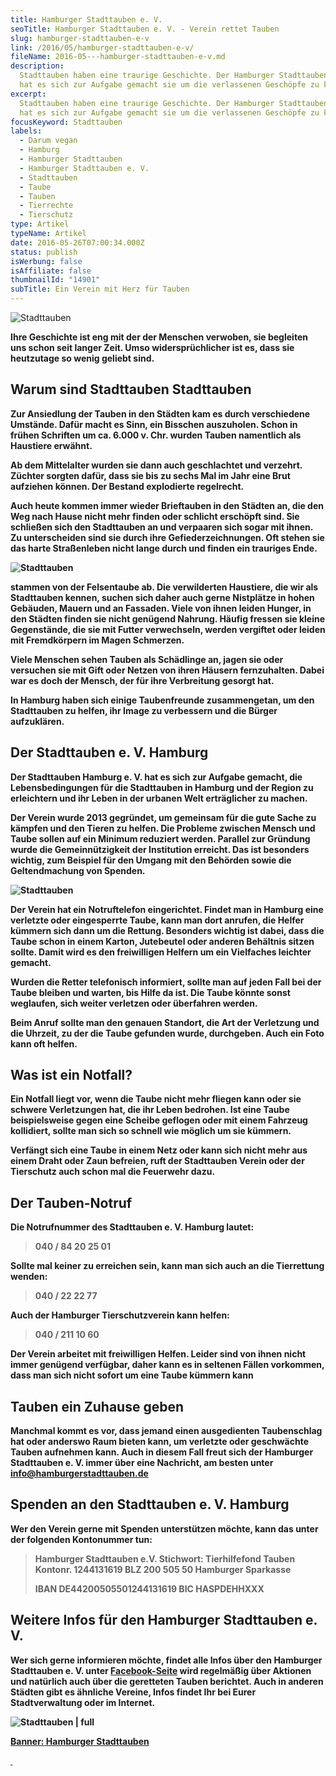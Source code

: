 ```yaml
---
title: Hamburger Stadttauben e. V.
seoTitle: Hamburger Stadttauben e. V. - Verein rettet Tauben
slug: hamburger-stadttauben-e-v
link: /2016/05/hamburger-stadttauben-e-v/
fileName: 2016-05---hamburger-stadttauben-e-v.md
description:
  Stadttauben haben eine traurige Geschichte. Der Hamburger Stadttauben e. V.
  hat es sich zur Aufgabe gemacht sie um die verlassenen Geschöpfe zu kümmern.
excerpt:
  Stadttauben haben eine traurige Geschichte. Der Hamburger Stadttauben e. V.
  hat es sich zur Aufgabe gemacht sie um die verlassenen Geschöpfe zu kümmern.
focusKeyword: Stadttauben
labels:
  - Darum vegan
  - Hamburg
  - Hamburger Stadttauben
  - Hamburger Stadttauben e. V.
  - Stadttauben
  - Taube
  - Tauben
  - Tierrechte
  - Tierschutz
type: Artikel
typeName: Artikel
date: 2016-05-26T07:00:34.000Z
status: publish
isWerbung: false
isAffiliate: false
thumbnailId: "14901"
subTitle: Ein Verein mit Herz für Tauben
---
```


![Stadttauben](http://cardamonchai.com/wp-content/uploads/2016/05/17160873227_6048e2ba21_z-640x427.jpg)

<strong>

Ihre Geschichte ist eng mit der der Menschen verwoben, sie begleiten uns schon
seit langer Zeit. Umso widersprüchlicher ist es, dass sie heutzutage so wenig
geliebt sind.

## Warum sind Stadttauben Stadttauben

Zur Ansiedlung der Tauben in den Städten kam es durch verschiedene Umstände.
Dafür macht es Sinn, ein Bisschen auszuholen. Schon in frühen Schriften um ca.
6.000 v. Chr. wurden Tauben namentlich als Haustiere erwähnt.

Ab dem Mittelalter wurden sie dann auch geschlachtet und verzehrt. Züchter
sorgten dafür, dass sie bis zu sechs Mal im Jahr eine Brut aufziehen können. Der
Bestand explodierte regelrecht.

Auch heute kommen immer wieder Brieftauben in den Städten an, die den Weg nach
Hause nicht mehr finden oder schlicht erschöpft sind. Sie schließen sich den
Stadttauben an und verpaaren sich sogar mit ihnen. Zu unterscheiden sind sie
durch ihre Gefiederzeichnungen. Oft stehen sie das harte Straßenleben nicht
lange durch und finden ein trauriges Ende.

![Stadttauben](http://cardamonchai.com/wp-content/uploads/2016/05/21447371659_0f24700ac2_z-640x640.jpg)

stammen von der Felsentaube ab. Die verwilderten Haustiere, die wir als
Stadttauben kennen, suchen sich daher auch gerne Nistplätze in hohen Gebäuden,
Mauern und an Fassaden. Viele von ihnen leiden Hunger, in den Städten finden sie
nicht genügend Nahrung. Häufig fressen sie kleine Gegenstände, die sie mit
Futter verwechseln, werden vergiftet oder leiden mit Fremdkörpern im Magen
Schmerzen.

Viele Menschen sehen Tauben als Schädlinge an, jagen sie oder versuchen sie mit
Gift oder Netzen von ihren Häusern fernzuhalten. Dabei war es doch der Mensch,
der für ihre Verbreitung gesorgt hat.

In Hamburg haben sich einige Taubenfreunde zusammengetan, um den Stadttauben zu
helfen, ihr Image zu verbessern und die Bürger aufzuklären.

## Der Stadttauben e. V. Hamburg

Der Stadttauben Hamburg e. V. hat es sich zur Aufgabe gemacht, die
Lebensbedingungen für die Stadttauben in Hamburg und der Region zu erleichtern
und ihr Leben in der urbanen Welt erträglicher zu machen.

Der Verein wurde 2013 gegründet, um gemeinsam für die gute Sache zu kämpfen und
den Tieren zu helfen. Die Probleme zwischen Mensch und Taube sollen auf ein
Minimum reduziert werden. Parallel zur Gründung wurde die Gemeinnützigkeit der
Institution erreicht. Das ist besonders wichtig, zum Beispiel für den Umgang mit
den Behörden sowie die Geltendmachung von Spenden.

![Stadttauben](http://cardamonchai.com/wp-content/uploads/2016/05/26755742482_b080212427_z-640x427.jpg)

Der Verein hat ein Notruftelefon eingerichtet. Findet man in Hamburg eine
verletzte oder eingesperrte Taube, kann man dort anrufen, die Helfer kümmern
sich dann um die Rettung. Besonders wichtig ist dabei, dass die Taube schon in
einem Karton, Jutebeutel oder anderen Behältnis sitzen sollte. Damit wird es den
freiwilligen Helfern um ein Vielfaches leichter gemacht.

Wurden die Retter telefonisch informiert, sollte man auf jeden Fall bei der
Taube bleiben und warten, bis Hilfe da ist. Die Taube könnte sonst weglaufen,
sich weiter verletzen oder überfahren werden.

Beim Anruf sollte man den genauen Standort, die Art der Verletzung und die
Uhrzeit, zu der die Taube gefunden wurde, durchgeben. Auch ein Foto kann oft
helfen.

## Was ist ein Notfall?

Ein Notfall liegt vor, wenn die Taube nicht mehr fliegen kann oder sie schwere
Verletzungen hat, die ihr Leben bedrohen. Ist eine Taube beispielsweise gegen
eine Scheibe geflogen oder mit einem Fahrzeug kollidiert, sollte man sich so
schnell wie möglich um sie kümmern.

Verfängt sich eine Taube in einem Netz oder kann sich nicht mehr aus einem Draht
oder Zaun befreien, ruft der Stadttauben Verein oder der Tierschutz auch schon
mal die Feuerwehr dazu.

## Der Tauben-Notruf

Die Notrufnummer des Stadttauben e. V. Hamburg lautet:

<blockquote>040 / 84 20 25 01</blockquote>

Sollte mal keiner zu erreichen sein, kann man sich auch an die Tierrettung
wenden:

<blockquote>040 / 22 22 77</blockquote>

Auch der Hamburger Tierschutzverein kann helfen:

<blockquote>040 / 211 10 60</blockquote>

Der Verein arbeitet mit freiwilligen Helfen. Leider sind von ihnen nicht immer
genügend verfügbar, daher kann es in seltenen Fällen vorkommen, dass man sich
nicht sofort um eine Taube kümmern kann

## Tauben ein Zuhause geben

Manchmal kommt es vor, dass jemand einen ausgedienten Taubenschlag hat oder
anderswo Raum bieten kann, um verletzte oder geschwächte Tauben aufnehmen kann.
Auch in diesem Fall freut sich der Hamburger Stadttauben e. V. immer über eine
Nachricht, am besten unter info@hamburgerstadttauben.de

## Spenden an den Stadttauben e. V. Hamburg

Wer den Verein gerne mit Spenden unterstützen möchte, kann das unter der
folgenden Kontonummer tun:

<blockquote>Hamburger Stadttauben e.V.
Stichwort: Tierhilfefond Tauben
Kontonr. 1244131619
BLZ 200 505 50
Hamburger Sparkasse

IBAN DE44200505501244131619 BIC HASPDEHHXXX</blockquote>

## Weitere Infos für den Hamburger Stadttauben e. V.

Wer sich gerne informieren möchte, findet alle Infos über den Hamburger
Stadttauben e. V. unter [Facebook-Seite](http://www.hamburgerstadttauben.de/)
wird regelmäßig über Aktionen und natürlich auch über die geretteten Tauben
berichtet. Auch in anderen Städten gibt es ähnliche Vereine, Infos findet Ihr
bei Eurer Stadtverwaltung oder im Internet.

![Stadttauben | full](http://cardamonchai.com/wp-content/uploads/2016/05/Hamburger-Stadttauben.png)

<a href="http://www.hamburgerstadttauben.de/" target="_blank" rel="noopener">

<strong>Banner:</strong> Hamburger Stadttauben

&nbsp;
